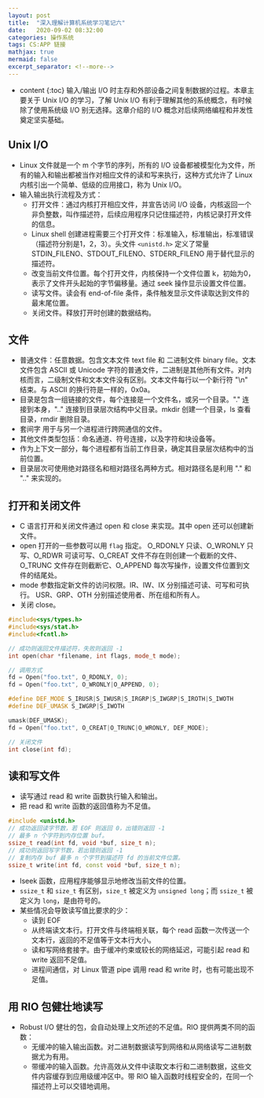 ```yaml
---
layout: post
title:  "深入理解计算机系统学习笔记六"
date:   2020-09-02 08:32:00
categories: 操作系统
tags: CS:APP 链接
mathjax: true
mermaid: false
excerpt_separator: <!--more-->
---
```


* content
{:toc}
输入/输出 I/O 时主存和外部设备之间复制数据的过程。本章主要关于 Unix I/O 的学习，了解 Unix I/O 有利于理解其他的系统概念，有时候除了使用系统级 I/O 别无选择。这章介绍的 I/O 概念对后续网络编程和并发性奠定坚实基础。
<!--more-->

## Unix I/O
* Linux 文件就是一个 m 个字节的序列，所有的 I/O 设备都被模型化为文件，所有的输入和输出都被当作对相应文件的读和写来执行，这种方式允许了 Linux 内核引出一个简单、低级的应用接口，称为 Unix I/O。
* 输入输出执行流程及方式：
  * 打开文件：通过内核打开相应文件，并宣告访问 I/O 设备，内核返回一个非负整数，叫作描述符，后续应用程序只记住描述符，内核记录打开文件的信息。
  * Linux shell 创建进程需要三个打开文件：标准输入，标准输出，标准错误（描述符分别是1，2，3）。头文件 `<unistd.h>` 定义了常量 STDIN_FILENO、STDOUT_FILENO、STDERR_FILENO 用于替代显示的描述符。
  * 改变当前文件位置。每个打开文件，内核保持一个文件位置 k，初始为0，表示了文件开头起始的字节偏移量。通过 seek 操作显示设置文件位置。
  * 读写文件。读会有 end-of-file 条件，条件触发显示文件读取达到文件的最末尾位置。
  * 关闭文件。释放打开时创建的数据结构。

## 文件
* 普通文件：任意数据。包含文本文件 text file 和 二进制文件 binary file。文本文件包含 ASCII 或 Unicode 字符的普通文件，二进制是其他所有文件。对内核而言，二级制文件和文本文件没有区别。文本文件每行以一个新行符 "\n" 结束。与 ASCII 的换行符是一样的，0x0a。
* 目录是包含一组链接的文件，每个连接是一个文件名，或另一个目录。"." 连接到本身，".." 连接到目录层次结构中父目录。mkdir 创建一个目录，ls 查看目录，rmdir 删除目录。
* 套间字 用于与另一个进程进行跨网通信的文件。
* 其他文件类型包括：命名通道、符号连接，以及字符和块设备等。
* 作为上下文一部分，每个进程都有当前工作目录，确定其目录层次结构中的当前位置。
* 目录层次可使用绝对路径名和相对路径名两种方式。相对路径名是利用 "." 和 ".." 来实现的。

## 打开和关闭文件
* C 语言打开和关闭文件通过 open 和 close 来实现。其中 open 还可以创建新文件。
* open 打开的一些参数可以用 `flag` 指定。 O_RDONLY 只读、O_WRONLY 只写、O_RDWR 可读可写、O_CREAT 文件不存在则创建一个截断的文件、O_TRUNC 文件存在则截断它、O_APPEND 每次写操作，设置文件位置到文件的结尾处。
* mode 参数指定新文件的访问权限。IR、IW、IX 分别描述可读、可写和可执行。 USR、GRP、OTH 分别描述使用者、所在组和所有人。
* 关闭 close。 

```cpp
#include<sys/types.h>
#include<sys/stat.h>
#include<fcntl.h>

// 成功则返回文件描述符，失败则返回 -1
int open(char *filename, int flags, mode_t mode);

// 调用方式
fd = Open("foo.txt", O_RDONLY, 0);
fd = Open("foo.txt", O_WRONLY|O_APPEND, 0);

#define DEF_MODE S_IRUSR|S_IWUSR|S_IRGRP|S_IWGRP|S_IROTH|S_IWOTH
#define DEF_UMASK S_IWGRP|S_IWOTH

umask(DEF_UMASK);
fd = Open("foo.txt", O_CREAT|O_TRUNC|O_WRONLY, DEF_MODE);

// 关闭文件
int close(int fd);
```

## 读和写文件
* 读写通过 read 和 write 函数执行输入和输出。
* 把 read 和 write 函数的返回值称为不足值。

```cpp
#include <unistd.h>
// 成功返回读字节数，若 EOF 则返回 0，出错则返回 -1
// 最多 n 个字符到内存位置 buf。 
ssize_t read(int fd, void *buf, size_t n);
// 成功则返回写字节数，若出错则返回 -1
// 复制内存 buf 最多 n 个字节到描述符 fd 的当前文件位置。
ssize_t write(int fd, const void *buf, size_t n);
```

* lseek 函数，应用程序能够显示地修改当前文件的位置。
* `ssize_t` 和 `size_t` 有区别，`size_t` 被定义为 `unsigned long`；而 `ssize_t`  被定义为 `long`，是由符号的。
* 某些情况会导致读写值比要求的少：
  * 读到 EOF
  * 从终端读文本行。打开文件与终端相关联，每个 read 函数一次传送一个文本行，返回的不足值等于文本行大小。
  * 读和写网络套接字。由于缓冲约束或较长的网络延迟，可能引起 read 和 write 返回不足值。
  * 进程间通信，对 Linux 管道 pipe 调用 read 和 write 时，也有可能出现不足值。

## 用 RIO 包健壮地读写
* Robust I/O 健壮的包，会自动处理上文所述的不足值。RIO 提供两类不同的函数：
  * 无缓冲的输入输出函数。对二进制数据读写到网络和从网络读写二进制数据尤为有用。
  * 带缓冲的输入函数。允许高效从文件中读取文本行和二进制数据，这些文件内容缓存到应用级缓冲区中。带 RIO 输入函数时线程安全的，在同一个描述符上可以交错地调用。